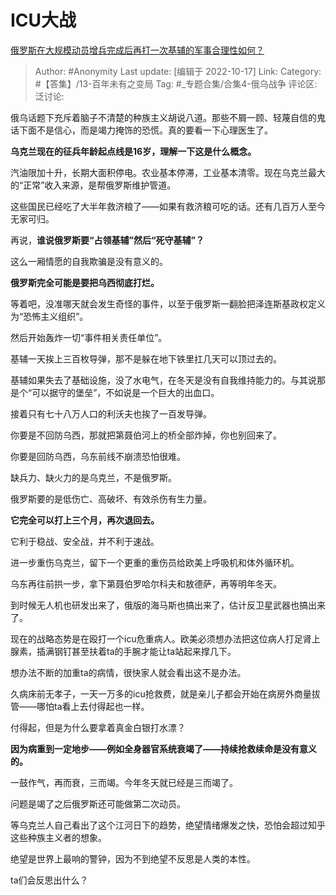 # ICU大战
[俄罗斯在大规模动员增兵完成后再打一次基辅的军事合理性如何？](https://www.zhihu.com/question/559901963/answer/2718242715)

> Author: #Anonymity
> Last update: [编辑于 2022-10-17]
> Link:
> Category: #【答集】/13-百年未有之变局
> Tag: #_专题合集/合集4-俄乌战争 
> 评论区:
> 泛讨论:

俄乌话题下充斥着脑子不清楚的种族主义胡说八道。那些不屑一顾、轻蔑自信的鬼话下面不是信心，而是竭力掩饰的恐慌。真的要看一下心理医生了。

**乌克兰现在的征兵年龄起点线是16岁，理解一下这是什么概念。**

汽油限加十升，长期大面积停电。农业基本停滞，工业基本清零。现在乌克兰最大的“正常”收入来源，是帮俄罗斯维护管道。

这些国民已经吃了大半年救济粮了——如果有救济粮可吃的话。还有几百万人至今无家可归。

再说，**谁说俄罗斯要“占领基辅”然后“死守基辅”？**

这么一厢情愿的自我欺骗是没有意义的。

**俄罗斯完全可能是要把乌西彻底打烂。**

等着吧，没准哪天就会发生奇怪的事件，以至于俄罗斯一翻脸把泽连斯基政权定义为“恐怖主义组织”。

然后开始轰炸一切“事件相关责任单位”。

基辅一天挨上三百枚导弹，那不是躲在地下铁里扛几天可以顶过去的。

基辅如果失去了基础设施，没了水电气，在冬天是没有自我维持能力的。与其说那是个“可以据守的堡垒”，不如说是一个巨大的出血口。

接着只有七十八万人口的利沃夫也挨了一百发导弹。

你要是不回防乌西，那就把第聂伯河上的桥全部炸掉，你也别回来了。

你要是回防乌西，乌东前线不崩溃恐怕很难。

缺兵力、缺火力的是乌克兰，不是俄罗斯。

俄罗斯要的是低伤亡、高破坏、有效杀伤有生力量。

**它完全可以打上三个月，再次退回去。**

它利于稳战、安全战，并不利于速战。

进一步重伤乌克兰，留下一个更重的重伤员给欧美上呼吸机和体外循环机。

乌东再往前拱一步，拿下第聂伯罗哈尔科夫和敖德萨，再等明年冬天。

到时候无人机也研发出来了，俄版的海马斯也搞出来了，估计反卫星武器也搞出来了。

现在的战略态势是在殴打一个icu危重病人。欧美必须想办法把这位病人打足肾上腺素，插满钢钉甚至扶着ta的手腕才能让ta站起来撑几下。

想办法不断的加重ta的病情，很快家人就会看出这不是办法。

久病床前无孝子，一天一万多的icu抢救费，就是亲儿子都会开始在病房外商量拔管——哪怕ta看上去付得起也一样。

付得起，但是为什么要拿着真金白银打水漂？

**因为病重到一定地步——例如全身器官系统衰竭了——持续抢救续命是没有意义的。**

一鼓作气，再而衰，三而竭。今年冬天就已经是三而竭了。

问题是竭了之后俄罗斯还可能做第二次动员。

等乌克兰人自己看出了这个江河日下的趋势，绝望情绪爆发之快，恐怕会超过知乎这些种族主义者的想象。

绝望是世界上最响的警钟，因为不到绝望不反思是人类的本性。

ta们会反思出什么？
